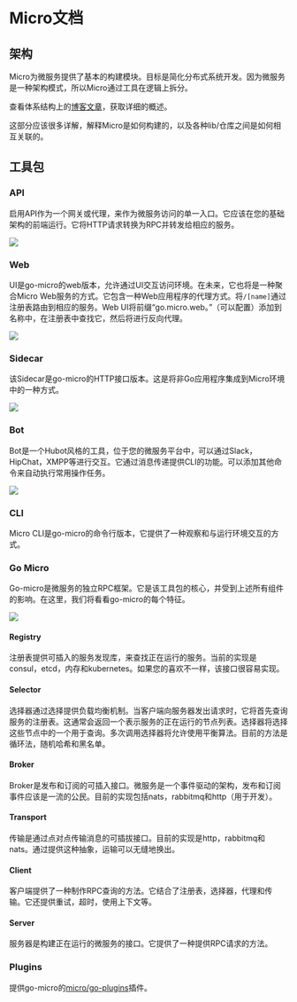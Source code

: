 # Micro文档

## 架构
Micro为微服务提供了基本的构建模块。目标是简化分布式系统开发。因为微服务是一种架构模式，所以Micro通过工具在逻辑上拆分。

查看体系结构上的[博客文章](https://micro.mu/blog/2016/04/18/micro-architecture.html)，获取详细的概述。

这部分应该很多详解，解释Micro是如何构建的，以及各种lib/仓库之间是如何相互关联的。

## 工具包

### API
启用API作为一个网关或代理，来作为微服务访问的单一入口。它应该在您的基础架构的前端运行。它将HTTP请求转换为RPC并转发给相应的服务。

![](api.png)

### Web
UI是go-micro的web版本，允许通过UI交互访问环境。在未来，它也将是一种聚合Micro Web服务的方式。它包含一种Web应用程序的代理方式。将`/[name]`通过注册表路由到相应的服务。Web UI将前缀“go.micro.web。”（可以配置）添加到名称中，在注册表中查找它，然后将进行反向代理。

![](web.png)

### Sidecar
该Sidecar是go-micro的HTTP接口版本。这是将非Go应用程序集成到Micro环境中的一种方式。

![](car.png)

### Bot
Bot是一个Hubot风格的工具，位于您的微服务平台中，可以通过Slack，HipChat，XMPP等进行交互。它通过消息传递提供CLI的功能。可以添加其他命令来自动执行常用操作任务。

![](bot.png)

### CLI
Micro CLI是go-micro的命令行版本，它提供了一种观察和与运行环境交互的方式。

### Go Micro

Go-micro是微服务的独立RPC框架。它是该工具包的核心，并受到上述所有组件的影响。在这里，我们将看看go-micro的每个特征。

![](go-micro.png)

#### Registry
注册表提供可插入的服务发现库，来查找正在运行的服务。当前的实现是consul，etcd，内存和kubernetes。如果您的喜欢不一样，该接口很容易实现。

#### Selector
选择器通过选择提供负载均衡机制。当客户端向服务器发出请求时，它将首先查询服务的注册表。这通常会返回一个表示服务的正在运行的节点列表。选择器将选择这些节点中的一个用于查询。多次调用选择器将允许使用平衡算法。目前的方法是循环法，随机哈希和黑名单。

#### Broker
Broker是发布和订阅的可插入接口。微服务是一个事件驱动的架构，发布和订阅事件应该是一流的公民。目前的实现包括nats，rabbitmq和http（用于开发）。

#### Transport
传输是通过点对点传输消息的可插拔接口。目前的实现是http，rabbitmq和nats。通过提供这种抽象，运输可以无缝地换出。

#### Client
客户端提供了一种制作RPC查询的方法。它结合了注册表，选择器，代理和传输。它还提供重试，超时，使用上下文等。

#### Server
服务器是构建正在运行的微服务的接口。它提供了一种提供RPC请求的方法。

### Plugins
提供go-micro的[micro/go-plugins](https://github.com/micro/go-plugins)插件。
